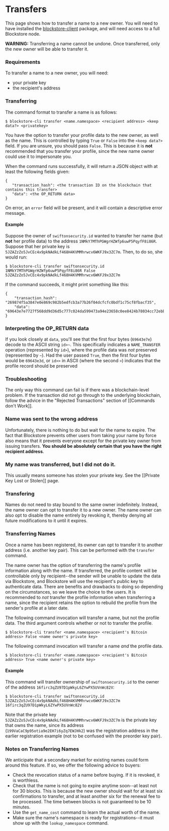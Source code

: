 # Transfers

This page shows how to transfer a name to a new owner.  You will need to have installed the [blockstore-client](https://github.com/blockstack/blockstore) package, and will need access to a full Blockstore node.

**WARNING:** Transferring a name cannot be undone.  Once transferred, only the new owner will be able to transfer it.

### Requirements

To transfer a name to a new owner, you will need:

* your private key
* the recipient's address

### Transferring

The command format to transfer a name is as follows:

```
$ blockstore-cli transfer <name.namespace> <recipient address> <keep data?> <privatekey>
```

You have the option to transfer your profile data to the new owner, as well as the name.  This is controlled by typing `True` or `False` into the `<keep data?>` field.  If you are unsure, you should pass `False`.  This is because it is **not** recommended that you transfer your profile, since the new name owner could use it to impersonate you.

When the command runs successfully, it will return a JSON object with at least the following fields given:

```
{
   "transaction_hash": <the transaction ID on the blockchain that contains this transfer>
   "data": <the OP_RETURN data>
}
```

On error, an `error` field will be present, and it will contain a descriptive error message.

#### Example

Suppose the owner of `swiftonsecurity.id` wanted to transfer her name (but **not** her profile data) to the address `1NMkY7MThPGWgrHZWfp6uwP5PqyfF8i86R`.  Suppose that her private key is `5JZAZzZo5JvCEc4x9pkNAdkLf468H4KVMMhrwcv6WKFJ9x3ZC7m`.  Then, to do so, she would run:

```
$ blockstore-cli transfer swiftonsecurity.id 1NMkY7MThPGWgrHZWfp6uwP5PqyfF8i86R False 5JZAZzZo5JvCEc4x9pkNAdkLf468H4KVMMhrwcv6WKFJ9x3ZC7m
```

If the command succeeds, it might print something like this:

```
{
    "transaction_hash": "269874f5a3847e0e869c982b5edfcb3a77b26f04dcfcfc0bdf1c75cf8fbacf35", 
    "data": "69643e7e7727f568dd9d36d5c777c024da599473a94e23658c0ee8424b78034cc72ebbb7"
}
```

### Interpreting the OP_RETURN data

If you look closely at `data`, you'll see that the first four bytes (`69643e7e`) decode to the ASCII string `id>~`.  This specifically indicates a `NAME_TRANSFER` operation (represented by `id>`), where the profile data was *not* preserved (represented by `~`).  Had the user passed `True`, then the first four bytes would be `69643e3d`, or `id>>` in ASCII (where the second `>`) indicates that the profile record should be preserved

### Troubleshooting

The only way this command can fail is if there was a blockchain-level problem.  If the transaction did not go through to the underlying blockchain, follow the advice in the "Rejected Transactions" section of [[Commands don't Work]].

### Name was sent to the wrong address

Unfortunately, there is nothing to do but wait for the name to expire.  The fact that Blockstore prevents other users from taking your name by force also means that it prevents everyone except for the private key owner from issuing transfers.  **You should be absolutely certain that you have the right recipient address**.

### My name was transferred, but I did not do it.

This usually means someone has stolen your private key.  See the [[Private Key Lost or Stolen]] page.

### Transfering

Names do not need to stay bound to the same owner indefinitely.  Instead, the name owner can opt to transfer it to a new owner.  The name owner can also opt to disable the name entirely by revoking it, thereby denying all future modifications to it until it expires.

### Transferring Names

Once a name has been registered, its owner can opt to transfer it to another address (i.e. another key pair).  This can be performed with the `transfer` command.

The name owner has the option of transferring the name's profile information along with the name.  If transferred, the profile content will be controllable only by recipient--the sender will be unable to update the data via Blockstore, and Blockstore will use the recipient's public key to authenticate data.  There are benefits and drawbacks to doing so depending on the circumstances, so we leave the choice to the users.  It is recommended to *not* transfer the profile information when transferring a name, since the recipient retains the option to rebuild the profile from the sender's profile at a later date.

The following command invocation will transfer a name, but not the profile data.  The third argument controls whether or not to transfer the profile.

```
$ blockstore-cli transfer <name.namespace> <recipient's Bitcoin address> False <name owner's private key>
```

The following command invocation will transfer a name *and* the profile data.

```
$ blockstore-cli transfer <name.namespace> <recipient's Bitcoin address> True <name owner's private key>
```

#### Example

This command will transfer ownership of `swiftonsecurity.id` to the owner of the address `16firc3qZU97D1pWkyL6ZYwPX5UVnWc82V`:

```
$ blockstore-cli transfer swiftonsecurity.id 5JZAZzZo5JvCEc4x9pkNAdkLf468H4KVMMhrwcv6WKFJ9x3ZC7m 16firc3qZU97D1pWkyL6ZYwPX5UVnWc82V
```

Note that the private key `5JZAZzZo5JvCEc4x9pkNAdkLf468H4KVMMhrwcv6WKFJ9x3ZC7m` is the private key that owns the name, since its address (`199VaCaC9p95otia9e2EH7i6yZq7EWJHk2`) was the registration address in the earlier registration example (not to be confused with the preorder key pair).

### Notes on Transferring Names

We anticipate that a secondary market for existing names could form around this feature.  If so, we offer the following advice to buyers:

* Check the revocation status of a name before buying.  If it is revoked, it is worthless.
* Check that the name is not going to expire anytime soon--at least not for 30 blocks.  This is because the new owner should wait for at least six confirmations to transfer, and at least another six for the renewal fee to be processed.  The time between blocks is not guaranteed to be 10 minutes.
* Use the `get_name_cost` command to learn the actual worth of the name.
* Make sure the name's namespace is ready for registrations--it must show up with the `lookup_namespace` command.
